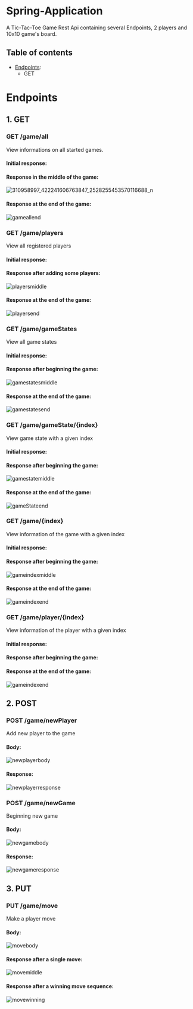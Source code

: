 # Spring-Application
A Tic-Tac-Toe Game Rest Api containing several Endpoints, 2 players and 10x10 game's board. 
## Table of contents
* [Endpoints](#endpoints):
  * GET

<a name="endpoints"></a>
# Endpoints
## 1. GET
### GET /game/all
View informations on all started games.

#### Initial response:

#### Response in the middle of the game:
![310958997_422241606763847_2528255453570116688_n](https://user-images.githubusercontent.com/44844566/194732176-67d40dd7-3800-4e22-bcd6-a2661d1036fc.png)


#### Response at the end of the game:
![gameallend](https://user-images.githubusercontent.com/44844566/194732215-33fcf275-fbe1-4f64-8bdf-8b91b2b8f76b.png)


### GET /game/players
View all registered players

#### Initial response:

#### Response after adding some players:

![playersmiddle](https://user-images.githubusercontent.com/44844566/194732253-92bda04c-df26-45b9-acef-22175f90d407.png)

#### Response at the end of the game:

![playersend](https://user-images.githubusercontent.com/44844566/194732296-b40c0099-9d95-4e3b-8c13-1f33b3227958.png)

### GET /game/gameStates
View all game states

#### Initial response:

#### Response after beginning the game:

![gamestatesmiddle](https://user-images.githubusercontent.com/44844566/194732382-1449f526-d8bf-42cf-aa2f-69d4dd0ba295.png)

#### Response at the end of the game:

![gamestatesend](https://user-images.githubusercontent.com/44844566/194732386-20efacf1-9a1b-467a-b527-c637881d1021.png)

### GET /game/gameState/{index}
View game state with a given index

#### Initial response:

#### Response after beginning the game:

![gamestatemiddle](https://user-images.githubusercontent.com/44844566/194732478-40e9aeae-25ee-4bdc-96bd-ec4d33a1be39.png)

#### Response at the end of the game:

![gameStateend](https://user-images.githubusercontent.com/44844566/194732482-b1e5fefd-5d82-4f07-9fbd-1eddb2991ea6.png)

### GET /game/{index}
View information of the game with a given index

#### Initial response:

#### Response after beginning the game:

![gameindexmiddle](https://user-images.githubusercontent.com/44844566/194732592-c2e952ed-c089-4975-8605-b2c52670bb90.png)

#### Response at the end of the game:

![gameindexend](https://user-images.githubusercontent.com/44844566/194732596-478e7917-4ca6-4a8e-a07e-f3c16615e991.png)

### GET /game/player/{index}
View information of the player with a given index

#### Initial response:

#### Response after beginning the game:

#### Response at the end of the game:

![gameindexend](https://user-images.githubusercontent.com/44844566/194732685-a3a6fe1b-8039-4c67-86e1-ee65b6eb969e.png)

## 2. POST
### POST /game/newPlayer
Add new player to the game

#### Body:

![newplayerbody](https://user-images.githubusercontent.com/44844566/194732867-b7cec85d-f176-43dc-8c3f-55184488ff11.png)

#### Response:

![newplayerresponse](https://user-images.githubusercontent.com/44844566/194732868-edd0e45c-7287-4781-8ed6-8252b0118703.png)

### POST /game/newGame
Beginning new game

#### Body:

![newgamebody](https://user-images.githubusercontent.com/44844566/194732869-33bc8388-059f-4e09-b480-152f32a59116.png)

#### Response:

![newgameresponse](https://user-images.githubusercontent.com/44844566/194732873-c319f09f-7d5c-4b78-858d-8099384f9a5e.png)

## 3. PUT
### PUT /game/move
Make a player move
#### Body:

![movebody](https://user-images.githubusercontent.com/44844566/194732962-8b57cae9-6145-4b18-9c16-88a033127959.png)

#### Response after a single move:

![movemiddle](https://user-images.githubusercontent.com/44844566/194732964-7f37200a-9f4c-4f9f-9c5c-bdfd5d29fa48.png)

#### Response after a winning move sequence:

![movewinning](https://user-images.githubusercontent.com/44844566/194732966-7da4036e-8437-4932-b1fd-4ffce3f0d564.png)
